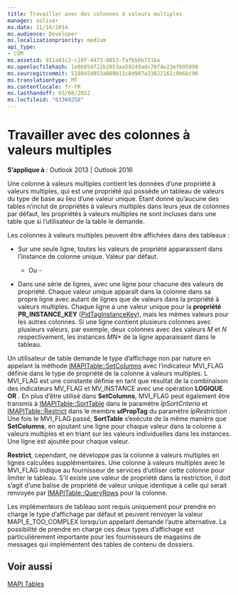 ```yaml
---
title: Travailler avec des colonnes à valeurs multiples
manager: soliver
ms.date: 11/16/2014
ms.audience: Developer
ms.localizationpriority: medium
api_type:
- COM
ms.assetid: 911a41c3-c10f-4473-8853-fafb56b721ba
ms.openlocfilehash: 1e06054f22b2053aa59249adc78f4e23ef695998
ms.sourcegitcommit: 518845d053a009b11c8d907a33822161c0b6bc96
ms.translationtype: MT
ms.contentlocale: fr-FR
ms.lasthandoff: 03/08/2022
ms.locfileid: "63369258"
---
```

# <a name="working-with-multivalued-columns"></a>Travailler avec des colonnes à valeurs multiples

  
  
**S’applique à** : Outlook 2013 | Outlook 2016 
  
Une colonne à valeurs multiples contient les données d’une propriété à valeurs multiples, qui est une propriété qui possède un tableau de valeurs du type de base au lieu d’une valeur unique. Étant donné qu’aucune des tables n’inclut de propriétés à valeurs multiples dans leurs jeux de colonnes par défaut, les propriétés à valeurs multiples ne sont incluses dans une table que si l’utilisateur de la table le demande. 
  
Les colonnes à valeurs multiples peuvent être affichées dans des tableaux :
  
- Sur une seule ligne, toutes les valeurs de propriété apparaissent dans l’instance de colonne unique. Valeur par défaut.
    
    - Ou -
    
- Dans une série de lignes, avec une ligne pour chacune des valeurs de propriété. Chaque valeur unique apparaît dans la colonne dans sa propre ligne avec autant de lignes que de valeurs dans la propriété à valeurs multiples. Chaque ligne a une valeur unique pour la **propriété PR_INSTANCE_KEY** ([PidTagInstanceKey](pidtaginstancekey-canonical-property.md)), mais les mêmes valeurs pour les autres colonnes. Si une ligne contient plusieurs colonnes avec plusieurs valeurs, par exemple, deux colonnes avec des valeurs _M_ et _N_ respectivement, les instances _MN\*_ de la ligne apparaissent dans le tableau. 
    
Un utilisateur de table demande le type d’affichage non par nature en appelant la méthode [IMAPITable::SetColumns](imapitable-setcolumns.md) avec l’indicateur MVI_FLAG définie dans le type de propriété de la colonne à valeurs multiples. L MVI_FLAG est une constante définie en tant que résultat de la combinaison des indicateurs MV_FLAG et MV_INSTANCE avec une opération **LOGIQUE OR** . En plus d’être utilisé dans **SetColumns**, MVI_FLAG peut également être transmis à [IMAPITable::SortTable](imapitable-sorttable.md) dans le paramètre _lpSortCriteria_ et [IMAPITable::Restrict](imapitable-restrict.md) dans le membre **ulPropTag** du paramètre  _lpRestriction_ . Une fois le MVI_FLAG passé, **SortTable** s’exécute de la même manière que **SetColumns**, en ajoutant une ligne pour chaque valeur dans la colonne à valeurs multiples et en triant sur les valeurs individuelles dans les instances. Une ligne est ajoutée pour chaque valeur. 
  
 **Restrict**, cependant, ne développe pas la colonne à valeurs multiples en lignes calculées supplémentaires. Une colonne à valeurs multiples avec le MVI_FLAG indique au fournisseur de services d’utiliser cette colonne pour limiter le tableau. S’il existe une valeur de propriété dans la restriction, il doit s’agit d’une balise de propriété de valeur unique identique à celle qui serait renvoyée par [IMAPITable::QueryRows](imapitable-queryrows.md) pour la colonne. 
  
Les implémenteurs de tableau sont requis uniquement pour prendre en charge le type d’affichage par défaut et peuvent renvoyer la valeur MAPI_E_TOO_COMPLEX lorsqu’un appelant demande l’autre alternative. La possibilité de prendre en charge ces deux types d’affichage est particulièrement importante pour les fournisseurs de magasins de messages qui implémentent des tables de contenu de dossiers. 
  
## <a name="see-also"></a>Voir aussi



[MAPI Tables](mapi-tables.md)

